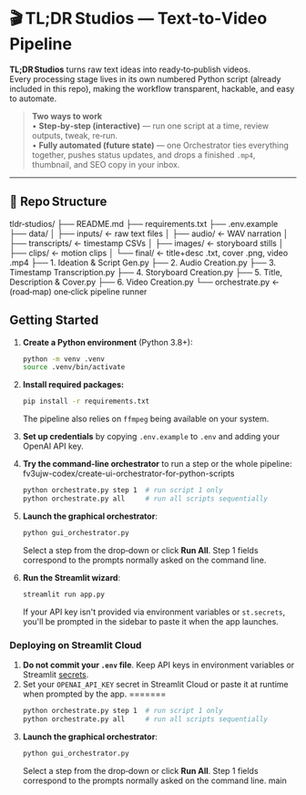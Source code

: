 # 🎬 TL;DR Studios — Text‑to‑Video Pipeline

**TL;DR Studios** turns raw text ideas into ready‑to‑publish videos.  
Every processing stage lives in its own numbered Python script (already included in this repo), making the workflow transparent, hackable, and easy to automate.

> **Two ways to work**  
> • **Step‑by‑step (interactive)** — run one script at a time, review outputs, tweak, re‑run.  
> • **Fully automated (future state)** — one Orchestrator ties everything together, pushes status updates, and drops a finished `.mp4`, thumbnail, and SEO copy in your inbox.

---

## 📂 Repo Structure

tldr‑studios/
├── README.md
├── requirements.txt
├── .env.example
├── data/
│ ├── inputs/ ← raw text files
│ ├── audio/ ← WAV narration
│ ├── transcripts/ ← timestamp CSVs
│ ├── images/ ← storyboard stills
│ ├── clips/ ← motion clips
│ └── final/ ← title+desc .txt, cover .png, video .mp4
├── 1. Ideation & Script Gen.py
├── 2. Audio Creation.py
├── 3. Timestamp Transcription.py
├── 4. Storyboard Creation.py
├── 5. Title, Description & Cover.py
├── 6. Video Creation.py
└── orchestrate.py ← (road‑map) one‑click pipeline runner

## Getting Started

1. **Create a Python environment** (Python 3.8+):
   ```bash
   python -m venv .venv
   source .venv/bin/activate
   ```
2. **Install required packages:**
   ```bash
   pip install -r requirements.txt
   ```
   The pipeline also relies on `ffmpeg` being available on your system.
3. **Set up credentials** by copying `.env.example` to `.env` and adding your
   OpenAI API key.
4. **Try the command‑line orchestrator** to run a step or the whole pipeline:
 fv3ujw-codex/create-ui-orchestrator-for-python-scripts
   ```bash
   python orchestrate.py step 1  # run script 1 only
   python orchestrate.py all     # run all scripts sequentially
   ```
5. **Launch the graphical orchestrator**:
   ```bash
   python gui_orchestrator.py
   ```
   Select a step from the drop‑down or click **Run All**. Step 1 fields
   correspond to the prompts normally asked on the command line.

6. **Run the Streamlit wizard**:
   ```bash
   streamlit run app.py
   ```
   If your API key isn't provided via environment variables or `st.secrets`,
   you'll be prompted in the sidebar to paste it when the app launches.

### Deploying on Streamlit Cloud

1. **Do not commit your `.env` file**. Keep API keys in environment variables or
   Streamlit [secrets](https://docs.streamlit.io/streamlit-community-cloud/deploy-your-app/secrets-management).
2. Set your `OPENAI_API_KEY` secret in Streamlit Cloud or paste it at runtime
   when prompted by the app.
=======
   ```bash
   python orchestrate.py step 1  # run script 1 only
   python orchestrate.py all     # run all scripts sequentially
   ```
5. **Launch the graphical orchestrator**:
   ```bash
   python gui_orchestrator.py
   ```
   Select a step from the drop‑down or click **Run All**. Step 1 fields
   correspond to the prompts normally asked on the command line.
 main
